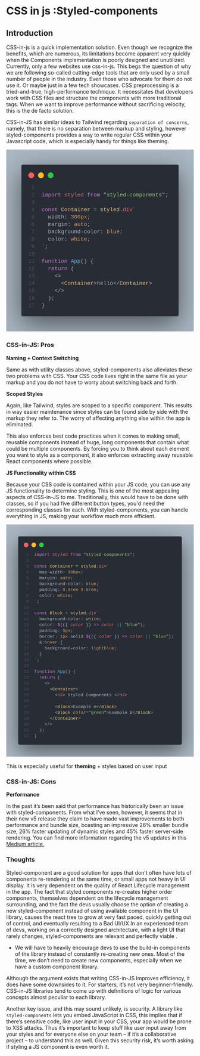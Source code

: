 # CSS in js :Styled-components

## Introduction

CSS-in-js is a quick implementation solution. Even though we recognize the benefits, which are numerous, its limitations become apparent very quickly when the Components implementation is poorly designed and unutilized. Currently, only a few websites use css-in-js. This begs the question of why we are following so-called cutting-edge tools that are only used by a small number of people in the industry. Even those who advocate for them do not use it. Or maybe just in a few tech showcases. CSS preprocessing is a tried-and-true, high-performance technique. It necessitates that developers work with CSS files and structure the components with more traditional tags. When we want to improve performance without sacrificing velocity, this is the de facto solution.



CSS-in-JS has similar ideas to Tailwind regarding `separation of concerns`, namely, that there is no separation between markup and styling, however styled-components provides a way to write regular CSS within your Javascript code, which is especially handy for things like theming.

![An example of a React Button component written with styled-components.](../../../.gitbook/assets/styled-comp1.png)

### **CSS-in-JS: Pros**

**Naming + Context Switching**

Same as with utility classes above, styled-components also alleviates these two problems with CSS. Your CSS code lives right in the same file as your markup and you do not have to worry about switching back and forth.

**Scoped Styles**

Again, like Tailwind, styles are scoped to a specific component. This results in way easier maintenance since styles can be found side by side with the markup they refer to. The worry of affecting anything else within the app is eliminated.&#x20;

This also enforces best code practices when it comes to making small, reusable components instead of huge, long components that contain what could be multiple components. By forcing you to think about each element you want to style as a component, it also enforces extracting away reusable React components where possible.

**JS Functionality within CSS**

Because your CSS code is contained within your JS code, you can use any JS functionality to determine styling. This is one of the most appealing aspects of CSS-in-JS to me. Traditionally, this would have to be done with classes, so if you had five different button types, you'd need the corresponding classes for each. With styled-components, you can handle everything in JS, making your workflow much more efficient.

![Line of code highlighting Javascript functionality within CSS](../../../.gitbook/assets/styled-comp2.png)

This is especially useful for **theming** + styles based on user input

### **CSS-in-JS: Cons**

**Performance**

In the past it’s been said that performance has historically been an issue with styled-components. From what I’ve seen, however, it seems that in their new v5 release they claim to have made vast improvements to both performance and bundle size, boasting an impressive 26% smaller bundle size, 26% faster updating of dynamic styles and 45% faster server-side rendering. You can find more information regarding the v5 updates in this [Medium article.](https://medium.com/styled-components/announcing-styled-components-v5-beast-mode-389747abd987#:\~:text=Fast%2C%20faster%2C%20styled-components%20%F0%9F%8F%8E%F0%9F%92%A8\&text=1%20and%20another%2025%25%20boost,bundle%20size%20\(16.2kB%20vs.\))

### Thoughts

Styled-component are a good solution for apps that don’t often have lots of components re-rendering at the same time, or small apps not heavy in UI display. It is very dependent on the quality of React Lifecycle management in the app. The fact that styled components re-creates higher order components, themselves dependent on the lifecycle management surrounding, and the fact the devs usually choose the option of creating a new styled-component instead of using available component in the UI library, causes the react tree to grow at very fast paced, quickly getting out of control, and eventually resulting to a Bad UI/UX.In an experienced team of devs, working on a correctly designed architecture, with a light UI that rarely changes, styled-components are relevant and perfectly viable .

* We will have to heavily encourage devs to use the build-in components of the library instead of constantly re-creating new ones. Most of the time, we don’t need to create new components, especially when we have a custom component library.

Although the argument exists that writing CSS-in-JS improves efficiency, it does have some downsides to it. For starters, it’s not very beginner-friendly. CSS-in-JS libraries tend to come up with definitions of logic for various concepts almost peculiar to each library.

Another key issue, and this may sound unlikely, is security. A library like `styled-components` lets you embed JavaScript in CSS, this implies that if there’s sensitive code, like user input in your CSS, your app would be prone to XSS attacks. Thus it’s important to keep stuff like user input away from your styles and for everyone else on your team – if it’s a collaborative project – to understand this as well. Given this security risk, it’s worth asking if styling a JS component is even worth it.
